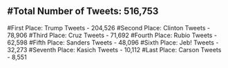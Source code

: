 #Total Number of Tweets: 516,753 
---
#First Place: Trump Tweets - 204,526
#Second Place: Clinton Tweets - 78,906
#Third Place: Cruz Tweets - 71,692
#Fourth Place: Rubio Tweets - 62,598
#Fifth Place: Sanders Tweets - 48,096
#Sixth Place: Jeb! Tweets - 32,273
#Seventh Place: Kasich Tweets - 10,112
#Last Place: Carson Tweets - 8,551
